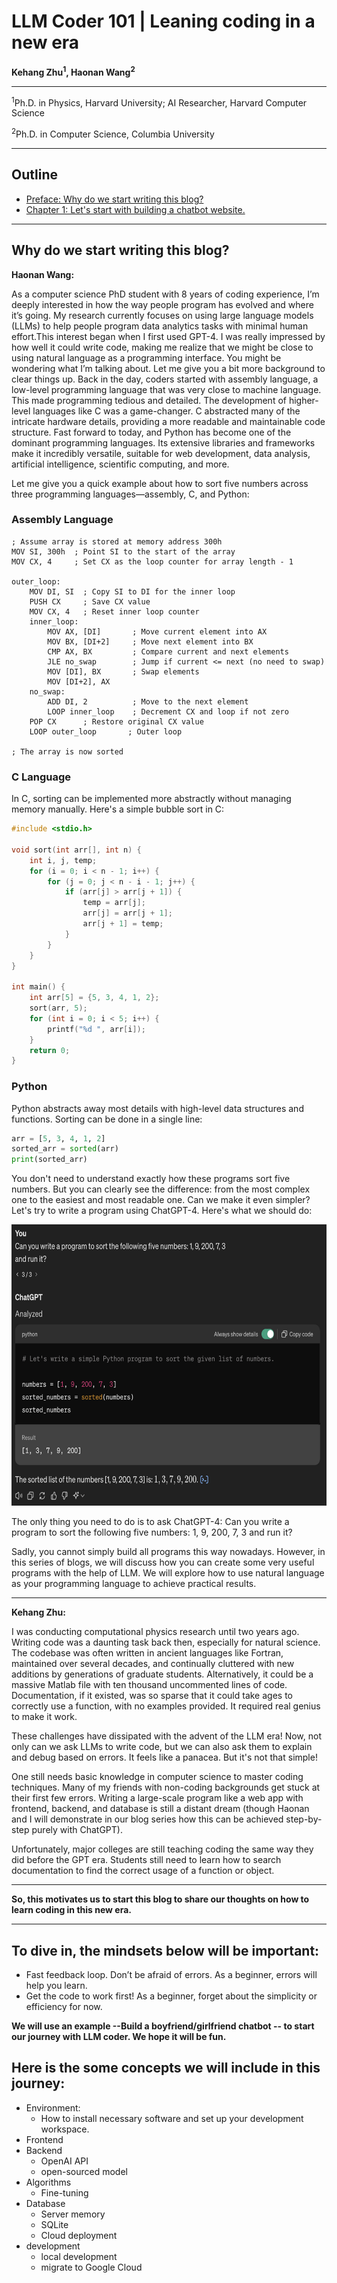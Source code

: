 # LLM Coder 101 | Leaning coding in a new era

**Kehang Zhu<sup>1</sup>, Haonan Wang<sup>2</sup>**

---

<sup>1</sup>Ph.D. in Physics, Harvard University; AI Researcher, Harvard Computer Science

<sup>2</sup>Ph.D. in Computer Science, Columbia University

---
## Outline
- [Preface: Why do we start writing this blog?](#why-do-we-start-writing-this-blog)
- [Chapter 1: Let's start with building a chatbot website.](./chapter1/README.md)

---

## Why do we start writing this blog?

**Haonan Wang:**

As a computer science PhD student with 8 years of coding experience, I’m deeply interested in how the way people program has evolved and where it’s going. My research currently focuses on using large language models (LLMs) to help people program data analytics tasks with minimal human effort.This interest began when I first used GPT-4. I was really impressed by how well it could write code, making me realize that we might be close to using natural language as a programming interface.
You might be wondering what I’m talking about. Let me give you a bit more background to clear things up.
Back in the day, coders started with assembly language, a low-level programming language that was very close to machine language. This made programming tedious and detailed. The development of higher-level languages like C was a game-changer. C abstracted many of the intricate hardware details, providing a more readable and maintainable code structure. Fast forward to today, and Python has become one of the dominant programming languages. Its extensive libraries and frameworks make it incredibly versatile, suitable for web development, data analysis, artificial intelligence, scientific computing, and more.

Let me give you a quick example about how to sort five numbers across three programming languages—assembly, C, and Python:
### Assembly Language
```assembly
; Assume array is stored at memory address 300h
MOV SI, 300h  ; Point SI to the start of the array
MOV CX, 4     ; Set CX as the loop counter for array length - 1

outer_loop:
    MOV DI, SI  ; Copy SI to DI for the inner loop
    PUSH CX     ; Save CX value
    MOV CX, 4   ; Reset inner loop counter
    inner_loop:
        MOV AX, [DI]       ; Move current element into AX
        MOV BX, [DI+2]     ; Move next element into BX
        CMP AX, BX         ; Compare current and next elements
        JLE no_swap        ; Jump if current <= next (no need to swap)
        MOV [DI], BX       ; Swap elements
        MOV [DI+2], AX
    no_swap:
        ADD DI, 2          ; Move to the next element
        LOOP inner_loop    ; Decrement CX and loop if not zero
    POP CX      ; Restore original CX value
    LOOP outer_loop       ; Outer loop

; The array is now sorted
```
### C Language
In C, sorting can be implemented more abstractly without managing memory manually. Here's a simple bubble sort in C:

```c
#include <stdio.h>

void sort(int arr[], int n) {
    int i, j, temp;
    for (i = 0; i < n - 1; i++) {
        for (j = 0; j < n - i - 1; j++) {
            if (arr[j] > arr[j + 1]) {
                temp = arr[j];
                arr[j] = arr[j + 1];
                arr[j + 1] = temp;
            }
        }
    }
}

int main() {
    int arr[5] = {5, 3, 4, 1, 2};
    sort(arr, 5);
    for (int i = 0; i < 5; i++) {
        printf("%d ", arr[i]);
    }
    return 0;
}
```
### Python
Python abstracts away most details with high-level data structures and functions. Sorting can be done in a single line:

```python
arr = [5, 3, 4, 1, 2]
sorted_arr = sorted(arr)
print(sorted_arr)
```
You don't need to understand exactly how these programs sort five numbers. But you can clearly see the difference: from the most complex one to the easiest and most readable one. 
Can we make it even simpler? Let's try to write a program using ChatGPT-4. Here's what we should do:

<img src="image.jpg" height="450"/>

The only thing you need to do is to ask ChatGPT-4: Can you write a program to sort the following five numbers: 1, 9, 200, 7, 3 and run it?

Sadly, you cannot simply build all programs this way nowadays. However, in this series of blogs, we will discuss how you can create some very useful programs with the help of LLM. We will explore how to use natural language as your programming language to achieve practical results.

---
**Kehang Zhu:**

I was conducting computational physics research until two years ago. Writing code was a daunting task back then, especially for natural science. The codebase was often written in ancient languages like Fortran, maintained over several decades, and continually cluttered with new additions by generations of graduate students. Alternatively, it could be a massive Matlab file with ten thousand uncommented lines of code. Documentation, if it existed, was so sparse that it could take ages to correctly use a function, with no examples provided. It required real genius to make it work.

These challenges have dissipated with the advent of the LLM era! Now, not only can we ask LLMs to write code, but we can also ask them to explain and debug based on errors. It feels like a panacea. But it's not that simple!

One still needs basic knowledge in computer science to master coding techniques. Many of my friends with non-coding backgrounds get stuck at their first few errors. Writing a large-scale program like a web app with frontend, backend, and database is still a distant dream (though Haonan and I will demonstrate in our blog series how this can be achieved step-by-step purely with ChatGPT).

Unfortunately, major colleges are still teaching coding the same way they did before the GPT era. Students still need to learn how to search documentation to find the correct usage of a function or object.

---

**So, this motivates us to start this blog to share our thoughts on how to learn coding in this new era.**

---

## To dive in, the mindsets below will be important:

- Fast feedback loop. Don’t be afraid of errors. As a beginner, errors will help you learn.
- Get the code to work first! As a beginner, forget about the simplicity or efficiency for now.

**We will use an example --Build a boyfriend/girlfriend chatbot -- to start our journey with LLM coder. We hope it will be fun.**

## Here is the some concepts we will include in this journey:

- Environment:
    - How to install necessary software and set up your development workspace.
- Frontend
- Backend
    - OpenAI API
    - open-sourced model
- Algorithms
    - Fine-tuning
- Database
    - Server memory
    - SQLite
    - Cloud deployment
- development
    - local development
    - migrate to Google Cloud
